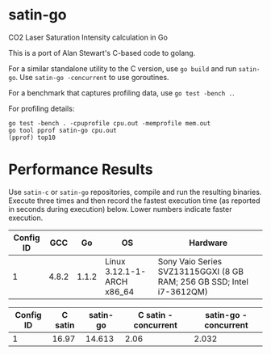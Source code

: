 satin-go
========

CO2 Laser Saturation Intensity calculation in Go

This is a port of Alan Stewart's C-based code to golang.

For a similar standalone utility to the C version, use ``go build`` and run
``satin-go``. Use ``satin-go -concurrent`` to use goroutines.

For a benchmark that captures profiling data, use ``go test -bench .``.

For profiling details:

    go test -bench . -cpuprofile cpu.out -memprofile mem.out
    go tool pprof satin-go cpu.out
    (pprof) top10

Performance Results
===================

Use ``satin-c`` or ``satin-go`` repositories, compile and run the resulting
binaries. Execute three times and then record the fastest execution time (as
reported in seconds during execution) below. Lower numbers indicate faster
execution.

| Config ID | GCC      | Go       | OS                           | Hardware                                                                 |
| --------- | -------- | -------- | ---------------------------- | ------------------------------------------------------------------------ |
| 1         | 4.8.2    | 1.1.2    | Linux 3.12.1-1-ARCH x86_64   | Sony Vaio Series SVZ13115GGXI (8 GB RAM; 256 GB SSD; Intel i7-3612QM)    |

| Config ID | C satin              | satin-go             | C satin -concurrent  | satin-go -concurrent |
| --------- | -------------------- | -------------------- | -------------------- | -------------------- |
| 1         | 16.97                | 14.613               | 2.06                 | 2.032                |

